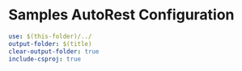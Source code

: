 # Samples AutoRest Configuration

``` yaml
use: $(this-folder)/../
output-folder: $(title)
clear-output-folder: true
include-csproj: true
```
